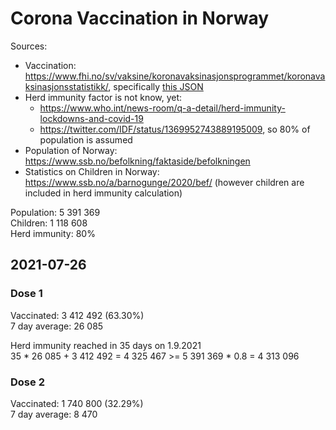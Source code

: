 # Corona Vaccination in Norway

Sources:

- Vaccination: <https://www.fhi.no/sv/vaksine/koronavaksinasjonsprogrammet/koronavaksinasjonsstatistikk/>, specifically [this JSON](https://www.fhi.no/api/chartdata/api/99119)
- Herd immunity factor is not know, yet:
  - <https://www.who.int/news-room/q-a-detail/herd-immunity-lockdowns-and-covid-19>
  - <https://twitter.com/IDF/status/1369952743889195009>, so 80% of population is assumed
- Population of Norway: <https://www.ssb.no/befolkning/faktaside/befolkningen>
- Statistics on Children in Norway: https://www.ssb.no/a/barnogunge/2020/bef/ (however children are included in herd immunity calculation)

Population: 5 391 369  
Children: 1 118 608  
Herd immunity: 80%  

## 2021-07-26

### Dose 1

Vaccinated: 3 412 492 (63.30%)  
7 day average: 26 085

Herd immunity reached in 35 days on 1.9.2021  
35 * 26 085 + 3 412 492 = 4 325 467 >= 5 391 369 * 0.8 = 4 313 096

### Dose 2

Vaccinated: 1 740 800 (32.29%)  
7 day average: 8 470

